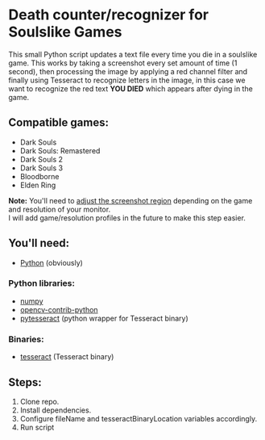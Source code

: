 # Death counter/recognizer for Soulslike Games
This small Python script updates a text file every time you die in a soulslike game. This works by 
taking a screenshot every set amount of time (1 second), then processing the image by applying a red channel filter 
and finally using Tesseract to recognize letters in the image, in this case we want to recognize the red text **YOU DIED** which appears 
after dying in the game.

## Compatible games:

- Dark Souls
- Dark Souls: Remastered
- Dark Souls 2
- Dark Souls 3
- Bloodborne
- Elden Ring

**Note:** You'll need to [adjust the screenshot region](https://github.com/JorgeMag96/dark-souls-death-counter/blob/3b7c24c49c60ab40fec533045e7e38b7e0be4afb/main.py#L59) depending on the game and resolution of your monitor.
<br> I will add game/resolution profiles in the future to make this step easier.

## You'll need:

- [Python](https://www.python.org/downloads/) (obviously)
### Python libraries:
- [numpy](https://pypi.org/project/numpy/)
- [opencv-contrib-python](https://pypi.org/project/opencv-contrib-python/)
- [pytesseract](https://pypi.org/project/pytesseract/) (python wrapper for Tesseract binary)
### Binaries:
- [tesseract](https://github.com/UB-Mannheim/tesseract/wiki) (Tesseract binary)

## Steps:

1) Clone repo.
2) Install dependencies.
3) Configure fileName and tesseractBinaryLocation variables accordingly.
4) Run script 
